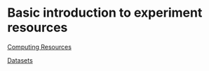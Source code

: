 # Basic introduction to experiment resources

[Computing Resources](ComputingResources.md)

[Datasets](GreatDatasets.md)
